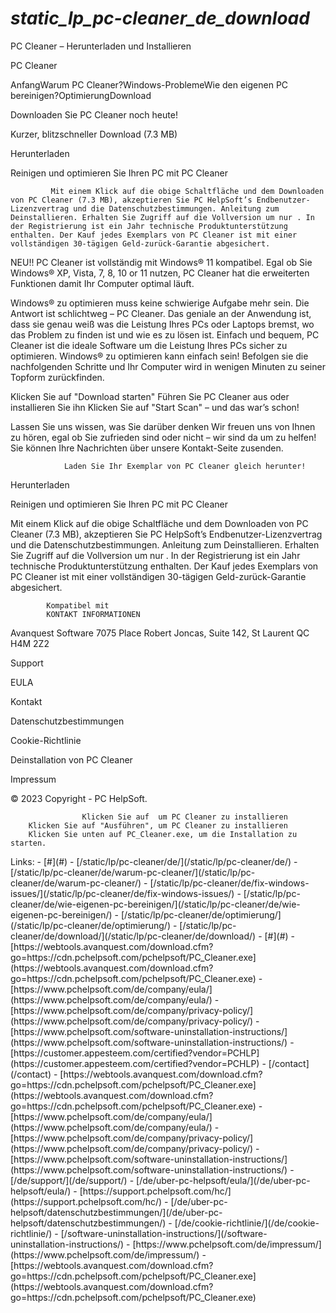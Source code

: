 # _static_lp_pc-cleaner_de_download_

<p>PC Cleaner – Herunterladen und Installieren</p>
<p>PC Cleaner</p>
<p>AnfangWarum PC Cleaner?Windows-ProblemeWie den eigenen PC bereinigen?OptimierungDownload </p>
<p>Downloaden Sie PC Cleaner noch heute!</p>
<p>Kurzer, blitzschneller Download (7.3 MB)</p>
<p>Herunterladen</p>
<p>Reinigen und optimieren Sie Ihren PC  mit PC Cleaner</p>
<pre><code>         Mit einem Klick auf die obige Schaltfläche und dem Downloaden von PC Cleaner (7.3 MB), akzeptieren Sie PC HelpSoft’s Endbenutzer-Lizenzvertrag und die Datenschutzbestimmungen. Anleitung zum Deinstallieren. Erhalten Sie Zugriff auf die Vollversion um nur . In der Registrierung ist ein Jahr technische Produktunterstützung enthalten. Der Kauf jedes Exemplars von PC Cleaner ist mit einer vollständigen 30-tägigen Geld-zurück-Garantie abgesichert.
</code></pre>
<p>NEU!! PC Cleaner ist vollständig mit Windows® 11 kompatibel. Egal ob Sie Windows® XP, Vista, 7, 8, 10 or 11 nutzen, PC Cleaner hat die erweiterten Funktionen damit Ihr Computer optimal läuft.</p>
<p>Windows® zu optimieren muss keine schwierige Aufgabe mehr sein.
Die Antwort ist schlichtweg – PC Cleaner.  Das geniale an der Anwendung ist, dass sie genau weiß was die Leistung Ihres PCs oder Laptops bremst, wo das Problem zu finden ist und wie es zu lösen ist. Einfach und bequem, PC Cleaner ist die ideale Software um die Leistung Ihres PCs sicher zu optimieren.
Windows® zu optimieren kann einfach sein!
Befolgen sie die nachfolgenden Schritte und Ihr Computer wird in wenigen Minuten zu seiner Topform zurückfinden.</p>
<p>Klicken Sie auf "Download starten"
Führen Sie PC Cleaner aus oder installieren Sie ihn
Klicken Sie auf "Start Scan" – und das war’s schon!</p>
<p>Lassen Sie uns wissen, was Sie darüber denken
Wir freuen uns von Ihnen zu hören, egal ob Sie zufrieden sind oder nicht – wir sind da um zu helfen! Sie können Ihre Nachrichten über unsere Kontakt-Seite zusenden.</p>
<pre><code>            Laden Sie Ihr Exemplar von PC Cleaner gleich herunter!
</code></pre>
<p>Herunterladen</p>
<p>Reinigen und optimieren Sie Ihren PC  mit PC Cleaner</p>
<p>Mit einem Klick auf die obige Schaltfläche und dem Downloaden von PC Cleaner (7.3 MB), akzeptieren Sie PC HelpSoft’s Endbenutzer-Lizenzvertrag und die Datenschutzbestimmungen. Anleitung zum Deinstallieren. Erhalten Sie Zugriff auf die Vollversion um nur . In der Registrierung ist ein Jahr technische Produktunterstützung enthalten. Der Kauf jedes Exemplars von PC Cleaner ist mit einer vollständigen 30-tägigen Geld-zurück-Garantie abgesichert.</p>
<pre><code>        Kompatibel mit
        KONTAKT INFORMATIONEN
</code></pre>
<p>Avanquest Software
7075 Place Robert Joncas, Suite 142, St Laurent QC H4M 2Z2</p>
<p>Support</p>
<p>EULA</p>
<p>Kontakt</p>
<p>Datenschutzbestimmungen</p>
<p>Cookie-Richtlinie</p>
<p>Deinstallation von PC Cleaner</p>
<p>Impressum</p>
<p>© 2023 Copyright - PC HelpSoft.</p>
<pre><code>                Klicken Sie auf  um PC Cleaner zu installieren
    Klicken Sie auf "Ausführen", um PC Cleaner zu installieren
    Klicken Sie unten auf PC_Cleaner.exe, um die Installation zu starten.
</code></pre>
Links:
- [#](#)
- [/static/lp/pc-cleaner/de/](/static/lp/pc-cleaner/de/)
- [/static/lp/pc-cleaner/de/warum-pc-cleaner/](/static/lp/pc-cleaner/de/warum-pc-cleaner/)
- [/static/lp/pc-cleaner/de/fix-windows-issues/](/static/lp/pc-cleaner/de/fix-windows-issues/)
- [/static/lp/pc-cleaner/de/wie-eigenen-pc-bereinigen/](/static/lp/pc-cleaner/de/wie-eigenen-pc-bereinigen/)
- [/static/lp/pc-cleaner/de/optimierung/](/static/lp/pc-cleaner/de/optimierung/)
- [/static/lp/pc-cleaner/de/download/](/static/lp/pc-cleaner/de/download/)
- [#](#)
- [https://webtools.avanquest.com/download.cfm?go=https://cdn.pchelpsoft.com/pchelpsoft/PC_Cleaner.exe](https://webtools.avanquest.com/download.cfm?go=https://cdn.pchelpsoft.com/pchelpsoft/PC_Cleaner.exe)
- [https://www.pchelpsoft.com/de/company/eula/](https://www.pchelpsoft.com/de/company/eula/)
- [https://www.pchelpsoft.com/de/company/privacy-policy/](https://www.pchelpsoft.com/de/company/privacy-policy/)
- [https://www.pchelpsoft.com/software-uninstallation-instructions/](https://www.pchelpsoft.com/software-uninstallation-instructions/)
- [https://customer.appesteem.com/certified?vendor=PCHLP](https://customer.appesteem.com/certified?vendor=PCHLP)
- [/contact](/contact)
- [https://webtools.avanquest.com/download.cfm?go=https://cdn.pchelpsoft.com/pchelpsoft/PC_Cleaner.exe](https://webtools.avanquest.com/download.cfm?go=https://cdn.pchelpsoft.com/pchelpsoft/PC_Cleaner.exe)
- [https://www.pchelpsoft.com/de/company/eula/](https://www.pchelpsoft.com/de/company/eula/)
- [https://www.pchelpsoft.com/de/company/privacy-policy/](https://www.pchelpsoft.com/de/company/privacy-policy/)
- [https://www.pchelpsoft.com/software-uninstallation-instructions/](https://www.pchelpsoft.com/software-uninstallation-instructions/)
- [/de/support/](/de/support/)
- [/de/uber-pc-helpsoft/eula/](/de/uber-pc-helpsoft/eula/)
- [https://support.pchelpsoft.com/hc/](https://support.pchelpsoft.com/hc/)
- [/de/uber-pc-helpsoft/datenschutzbestimmungen/](/de/uber-pc-helpsoft/datenschutzbestimmungen/)
- [/de/cookie-richtlinie/](/de/cookie-richtlinie/)
- [/software-uninstallation-instructions/](/software-uninstallation-instructions/)
- [https://www.pchelpsoft.com/de/impressum/](https://www.pchelpsoft.com/de/impressum/)
- [https://webtools.avanquest.com/download.cfm?go=https://cdn.pchelpsoft.com/pchelpsoft/PC_Cleaner.exe](https://webtools.avanquest.com/download.cfm?go=https://cdn.pchelpsoft.com/pchelpsoft/PC_Cleaner.exe)